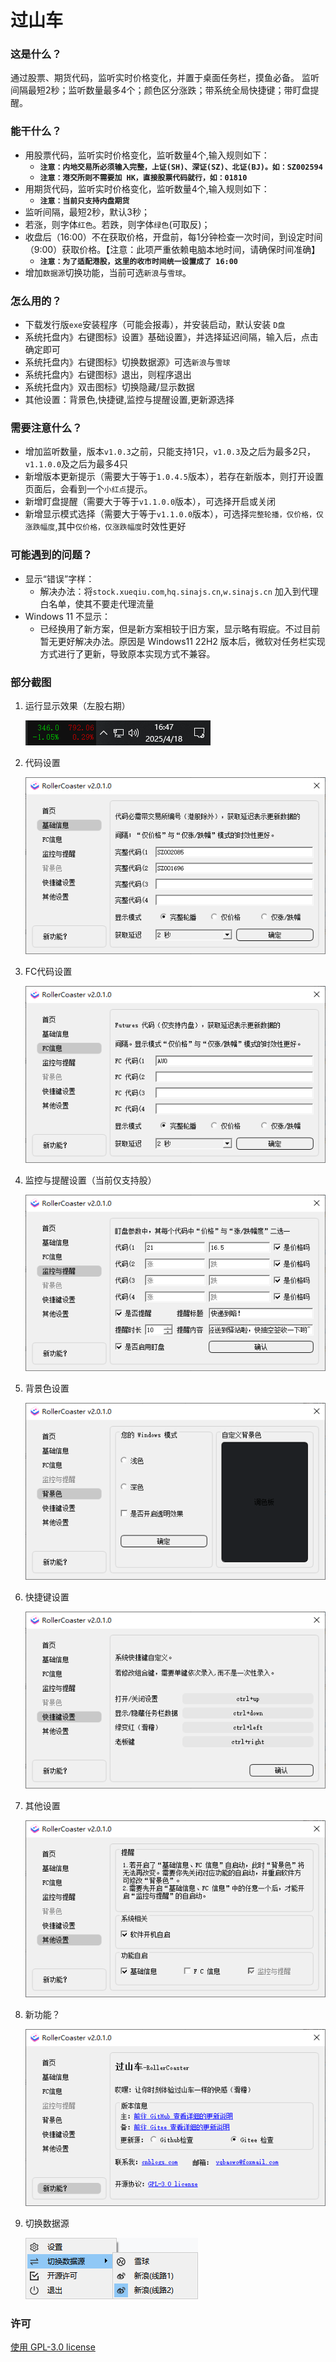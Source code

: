# 过山车

### 这是什么？

通过股票、期货代码，监听实时价格变化，并置于桌面任务栏，摸鱼必备。 监听间隔最短2秒；监听数量最多4个；颜色区分涨跌；带系统全局快捷键；带盯盘提醒。

### 能干什么？

- 用股票代码，监听实时价格变化，监听数量4个,输入规则如下：
  - **`注意：内地交易所必须输入完整，上证(SH)、深证(SZ)、北证(BJ)。如：SZ002594`**
  - **`注意：港交所则不需要加 HK，直接股票代码就行，如：01810`**
- 用期货代码，监听实时价格变化，监听数量4个,输入规则如下：
  - **`注意：当前只支持内盘期货`**
- 监听间隔，最短2秒，默认3秒；
- 若涨，则字体`红色`。若跌，则字体`绿色`(可取反)；
- 收盘后（16:00）不在获取价格，开盘前，每1分钟检查一次时间，到设定时间（9:00）获取价格。【注意：此项严重依赖电脑本地时间，请确保时间准确】
  - **`注意：为了适配港股，这里的收市时间统一设置成了 16:00`**
- 增加`数据源`切换功能，当前可选`新浪`与`雪球`。

### 怎么用的？

- 下载发行版`exe`安装程序（可能会报毒），并安装启动，默认安装 `D盘`
- 系统托盘内》右键图标》设置》基础设置》，并选择延迟间隔，输入后，点击确定即可
- 系统托盘内》右键图标》切换数据源》可选`新浪`与`雪球`
- 系统托盘内》右键图标》退出，则程序退出
- 系统托盘内》双击图标》切换隐藏/显示数据
- 其他设置：背景色,快捷键,监控与提醒设置,更新源选择

### 需要注意什么？

- 增加监听数量，版本`v1.0.3`之前，只能支持1只，`v1.0.3`及之后为最多2只，`v1.1.0.0`及之后为最多4只
- 新增版本更新提示（需要大于等于`1.0.4.5`版本），若存在新版本，则打开设置页面后，会看到一个`小红点`提示。
- 新增盯盘提醒（需要大于等于`v1.1.0.0`版本），可选择开启或关闭
- 新增显示模式选择（需要大于等于`v1.1.0.0`版本），可选择`完整轮播，仅价格，仅涨跌幅度`,其中`仅价格，仅涨跌幅度`时效性更好

### 可能遇到的问题？

- 显示“错误”字样：
    - 解决办法：将`stock.xueqiu.com`,`hq.sinajs.cn`,`w.sinajs.cn` 加入到代理白名单，使其不要走代理流量
- Windows 11 不显示：
    - 已经换用了新方案，但是新方案相较于旧方案，显示略有瑕疵。不过目前暂无更好解决办法。原因是 Windows11 22H2 版本后，微软对任务栏实现方式进行了更新，导致原本实现方式不兼容。

### 部分截图

1. 运行显示效果（左股右期）

   ![01.png](./readme/01.png)

2. 代码设置

   ![02.png](./readme/02.png)

3. FC代码设置

   ![07.png](./readme/07.png)

4. 监控与提醒设置（当前仅支持股）

   ![06.png](./readme/06.png)

5. 背景色设置

   ![03.png](./readme/03.png)

6. 快捷键设置

   ![04.png](./readme/04.png)

7. 其他设置

   ![08.png](./readme/08.png)

8. 新功能？

   ![05.png](./readme/05.png)

9. 切换数据源

   ![09.png](readme/09.png)

### 许可

[使用 GPL-3.0 license](https://www.gnu.org/licenses/gpl-3.0.html)